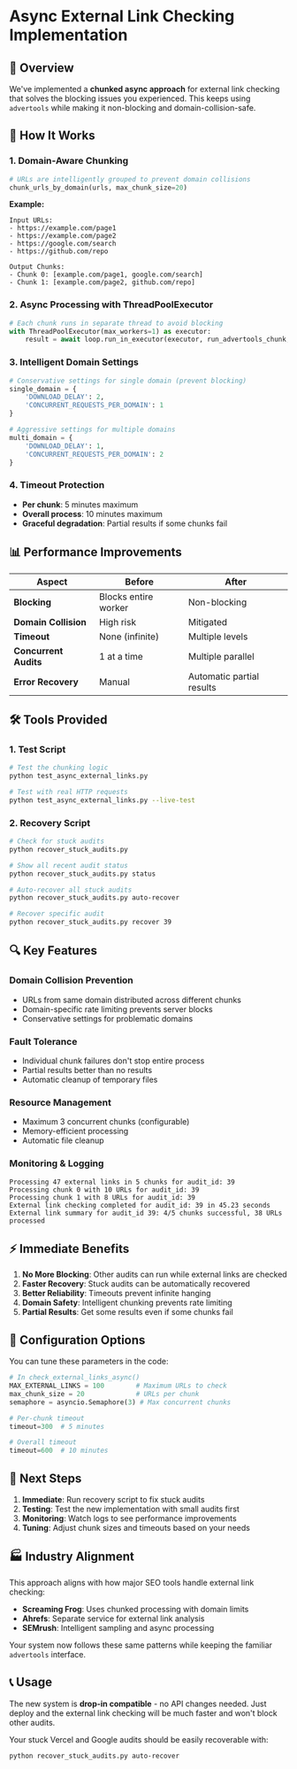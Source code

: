 # Async External Link Checking Implementation

## 🚀 Overview

We've implemented a **chunked async approach** for external link checking that solves the blocking issues you experienced. This keeps using `advertools` while making it non-blocking and domain-collision-safe.

## 🔧 How It Works

### **1. Domain-Aware Chunking**
```python
# URLs are intelligently grouped to prevent domain collisions
chunk_urls_by_domain(urls, max_chunk_size=20)
```

**Example:**
```
Input URLs:
- https://example.com/page1
- https://example.com/page2  
- https://google.com/search
- https://github.com/repo

Output Chunks:
- Chunk 0: [example.com/page1, google.com/search]
- Chunk 1: [example.com/page2, github.com/repo]
```

### **2. Async Processing with ThreadPoolExecutor**
```python
# Each chunk runs in separate thread to avoid blocking
with ThreadPoolExecutor(max_workers=1) as executor:
    result = await loop.run_in_executor(executor, run_advertools_chunk, urls, output_file)
```

### **3. Intelligent Domain Settings**
```python
# Conservative settings for single domain (prevent blocking)
single_domain = {
    'DOWNLOAD_DELAY': 2,
    'CONCURRENT_REQUESTS_PER_DOMAIN': 1
}

# Aggressive settings for multiple domains
multi_domain = {
    'DOWNLOAD_DELAY': 1,
    'CONCURRENT_REQUESTS_PER_DOMAIN': 2
}
```

### **4. Timeout Protection**
- **Per chunk**: 5 minutes maximum
- **Overall process**: 10 minutes maximum
- **Graceful degradation**: Partial results if some chunks fail

## 📊 Performance Improvements

| Aspect | Before | After |
|--------|--------|-------|
| **Blocking** | Blocks entire worker | Non-blocking |
| **Domain Collision** | High risk | Mitigated |
| **Timeout** | None (infinite) | Multiple levels |
| **Concurrent Audits** | 1 at a time | Multiple parallel |
| **Error Recovery** | Manual | Automatic partial results |

## 🛠️ Tools Provided

### **1. Test Script**
```bash
# Test the chunking logic
python test_async_external_links.py

# Test with real HTTP requests  
python test_async_external_links.py --live-test
```

### **2. Recovery Script**
```bash
# Check for stuck audits
python recover_stuck_audits.py

# Show all recent audit status
python recover_stuck_audits.py status

# Auto-recover all stuck audits
python recover_stuck_audits.py auto-recover

# Recover specific audit
python recover_stuck_audits.py recover 39
```

## 🔍 Key Features

### **Domain Collision Prevention**
- URLs from same domain distributed across different chunks
- Domain-specific rate limiting prevents server blocks
- Conservative settings for problematic domains

### **Fault Tolerance**
- Individual chunk failures don't stop entire process
- Partial results better than no results
- Automatic cleanup of temporary files

### **Resource Management**
- Maximum 3 concurrent chunks (configurable)
- Memory-efficient processing
- Automatic file cleanup

### **Monitoring & Logging**
```
Processing 47 external links in 5 chunks for audit_id: 39
Processing chunk 0 with 10 URLs for audit_id: 39
Processing chunk 1 with 8 URLs for audit_id: 39
External link checking completed for audit_id: 39 in 45.23 seconds
External link summary for audit_id 39: 4/5 chunks successful, 38 URLs processed
```

## ⚡ Immediate Benefits

1. **No More Blocking**: Other audits can run while external links are checked
2. **Faster Recovery**: Stuck audits can be automatically recovered
3. **Better Reliability**: Timeouts prevent infinite hanging
4. **Domain Safety**: Intelligent chunking prevents rate limiting
5. **Partial Results**: Get some results even if some chunks fail

## 🔧 Configuration Options

You can tune these parameters in the code:

```python
# In check_external_links_async()
MAX_EXTERNAL_LINKS = 100        # Maximum URLs to check
max_chunk_size = 20             # URLs per chunk
semaphore = asyncio.Semaphore(3) # Max concurrent chunks

# Per-chunk timeout
timeout=300  # 5 minutes

# Overall timeout  
timeout=600  # 10 minutes
```

## 🚀 Next Steps

1. **Immediate**: Run recovery script to fix stuck audits
2. **Testing**: Test the new implementation with small audits first
3. **Monitoring**: Watch logs to see performance improvements
4. **Tuning**: Adjust chunk sizes and timeouts based on your needs

## 🏭 Industry Alignment

This approach aligns with how major SEO tools handle external link checking:

- **Screaming Frog**: Uses chunked processing with domain limits
- **Ahrefs**: Separate service for external link analysis  
- **SEMrush**: Intelligent sampling and async processing

Your system now follows these same patterns while keeping the familiar `advertools` interface.

## 📞 Usage

The new system is **drop-in compatible** - no API changes needed. Just deploy and the external link checking will be much faster and won't block other audits.

Your stuck Vercel and Google audits should be easily recoverable with:

```bash
python recover_stuck_audits.py auto-recover
``` 